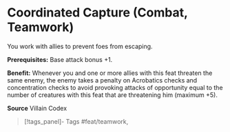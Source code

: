 ﻿---
cssclass: [feats]

---
# Coordinated Capture (Combat, Teamwork)

You work with allies to prevent foes from escaping.

**Prerequisites:** Base attack bonus +1.

**Benefit:** Whenever you and one or more allies with this feat threaten the same enemy, the enemy takes a penalty on Acrobatics checks and concentration checks to avoid provoking attacks of opportunity equal to the number of creatures with this feat that are threatening him (maximum +5).

**Source** Villain Codex
>[!tags_panel]- Tags
> #feat/teamwork, 